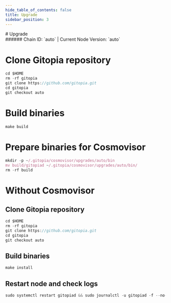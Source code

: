 ```yaml
---
hide_table_of_contents: false
title: Upgrade
sidebar_position: 3
---
```


<div class="h1-with-icon icon-gitopia">
# Upgrade
</div>
###### Chain ID: `auto` | Current Node Version: `auto`


# Clone Gitopia repository
```js
cd $HOME
rm -rf gitopia
git clone https://github.com/gitopia.git
cd gitopia
git checkout auto
 ```

# Build binaries
```js
make build
 ```

# Prepare binaries for Cosmovisor
```js
mkdir -p ~/.gitopia/cosmovisor/upgrades/auto/bin
mv build/gitopiad ~/.gitopia/cosmovisor/upgrades/auto/bin/
rm -rf build
```

# Without Cosmovisor
## Clone Gitopia repository
```js
cd $HOME
rm -rf gitopia
git clone https://github.com/gitopia.git
cd gitopia
git checkout auto
 ```

## Build binaries
```js
make install
 ```

## Restart node and check logs
```js
sudo systemctl restart gitopiad && sudo journalctl -u gitopiad -f --no-hostname -o cat
```